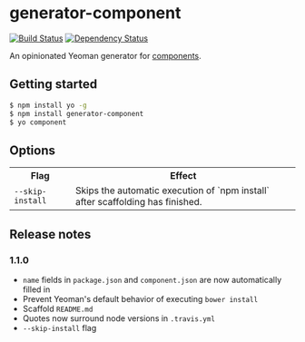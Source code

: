 # generator-component

[![Build Status](https://secure.travis-ci.org/KenanY/generator-component.png?branch=master)](https://travis-ci.org/KenanY/generator-component)
[![Dependency Status](https://gemnasium.com/KenanY/generator-component.png)](https://gemnasium.com/KenanY/generator-component)

An opinionated Yeoman generator for [components](https://github.com/component).

## Getting started

``` bash
$ npm install yo -g
$ npm install generator-component
$ yo component
```

## Options

<table>
  <tr>
    <th>Flag</th>
    <th>Effect</th>
  </tr>
  <tr>
    <td><code>--skip-install</code></td>
    <td>Skips the automatic execution of `npm install` after scaffolding has finished.</td>
  </tr>
</table>

## Release notes

### 1.1.0

- `name` fields in `package.json` and `component.json` are now automatically
filled in
- Prevent Yeoman's default behavior of executing `bower install`
- Scaffold `README.md`
- Quotes now surround node versions in `.travis.yml`
- `--skip-install` flag